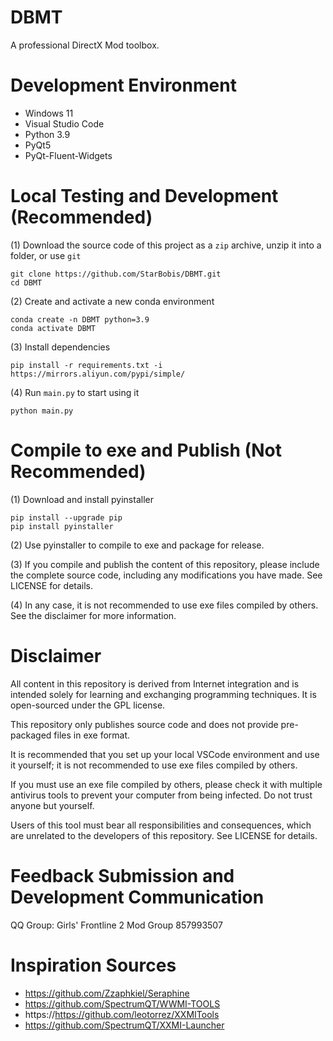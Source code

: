 # DBMT
A professional DirectX Mod toolbox.

# Development Environment
- Windows 11
- Visual Studio Code
- Python 3.9
- PyQt5
- PyQt-Fluent-Widgets

# Local Testing and Development (Recommended)
(1) Download the source code of this project as a `zip` archive, unzip it into a folder, or use `git`
```shell
git clone https://github.com/StarBobis/DBMT.git
cd DBMT
```
(2) Create and activate a new conda environment
```shell
conda create -n DBMT python=3.9
conda activate DBMT
```
(3) Install dependencies
```shell
pip install -r requirements.txt -i https://mirrors.aliyun.com/pypi/simple/
```
(4) Run `main.py` to start using it
```shell
python main.py
```

# Compile to exe and Publish (Not Recommended)
(1) Download and install pyinstaller
```shell
pip install --upgrade pip
pip install pyinstaller
```
(2) Use pyinstaller to compile to exe and package for release.

(3) If you compile and publish the content of this repository, please include the complete source code, including any modifications you have made. See LICENSE for details.

(4) In any case, it is not recommended to use exe files compiled by others. See the disclaimer for more information.

# Disclaimer
All content in this repository is derived from Internet integration and is intended solely for learning and exchanging programming techniques. It is open-sourced under the GPL license.

This repository only publishes source code and does not provide pre-packaged files in exe format.

It is recommended that you set up your local VSCode environment and use it yourself; it is not recommended to use exe files compiled by others.

If you must use an exe file compiled by others, please check it with multiple antivirus tools to prevent your computer from being infected. Do not trust anyone but yourself.

Users of this tool must bear all responsibilities and consequences, which are unrelated to the developers of this repository. See LICENSE for details.

# Feedback Submission and Development Communication
QQ Group: Girls' Frontline 2 Mod Group 857993507 

# Inspiration Sources
- https://github.com/Zzaphkiel/Seraphine
- https://github.com/SpectrumQT/WWMI-TOOLS
- https://https://github.com/leotorrez/XXMITools
- https://github.com/SpectrumQT/XXMI-Launcher
